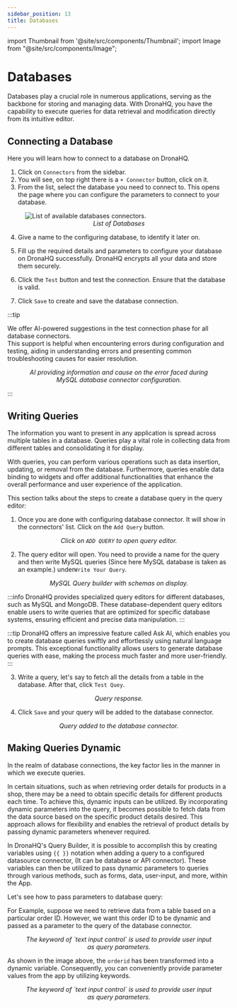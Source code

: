 ```yaml
---
sidebar_position: 13
title: Databases
---
```


import Thumbnail from '@site/src/components/Thumbnail'; import Image from "@site/src/components/Image";

# Databases

Databases play a crucial role in numerous applications, serving as the backbone for storing and managing data. With
DronaHQ, you have the capability to execute queries for data retrieval and modification directly from its intuitive
editor.

## Connecting a Database

Here you will learn how to connect to a database on DronaHQ.

1. Click on `Connectors` from the sidebar.
2. You will see, on top right there is a `+ Connector` button, click on it.
3. From the list, select the database you need to connect to. This opens the page where you can configure the parameters
   to connect to your database.

<figure>
  <Image
    src='/img/connecting-datasource/databases-list.png'
    style={{ width: "60%", height: "auto" }}
    alt='List of available databases connectors.'
  />
  <figcaption align='center'>
    <i>List of Databases</i>
  </figcaption>
</figure>

4. Give a name to the configuring database, to identify it later on.

5. Fill up the required details and parameters to configure your database on DronaHQ successfully. DronaHQ encrypts all
   your data and store them securely.

6. Click the `Test` button and test the connection. Ensure that the database is valid.

7. Click `Save` to create and save the database connection.

:::tip

We offer AI-powered suggestions in the test connection phase for all database connectors.  
This support is helpful when encountering errors during configuration and testing, aiding in understanding errors and presenting common troubleshooting causes for easier resolution.

<figure>
  <Thumbnail src="/img/connecting-datasource/ai-suggestion.png" alt="AI providing error information and cause while configuring MySQL database connector." />
  <figcaption align="center"><i>AI providing information and cause on the error faced during MySQL database connector configuration.</i></figcaption>
</figure>

:::

## Writing Queries

The information you want to present in any application is spread across multiple tables in a database. Queries play a
vital role in collecting data from different tables and consolidating it for display.

With queries, you can perform various operations such as data insertion, updating, or removal from the database.
Furthermore, queries enable data binding to widgets and offer additional functionalities that enhance the overall
performance and user experience of the application.

This section talks about the steps to create a database query in the query editor:

1. Once you are done with configuring database connector. It will show in the connectors' list. Click on the `Add Query`
   button.

<figure>
  <Thumbnail src="/img/connecting-datasource/write-query.png" alt="Add Query" />
  <figcaption align = "center"><i>Click on <code>ADD QUERY</code> to open query editor.</i></figcaption>
</figure>

2. The query editor will open. You need to provide a name for the query and then write MySQL queries (Since here MySQL
   database is taken as an example.) under`Write Your Query`.

<figure>
  <Thumbnail src="/img/connecting-datasource/query-builder.jpeg" alt="Query Builder" />
  <figcaption align = "center"><i>MySQL Query builder with schemas on display.</i></figcaption>
</figure>

:::info DronaHQ provides specialized query editors for different databases, such as MySQL and MongoDB. These
database-dependent query editors enable users to write queries that are optimized for specific database systems,
ensuring efficient and precise data manipulation. :::

:::tip DronaHQ offers an impressive feature called Ask AI, which enables you to create database queries swiftly and
effortlessly using natural language prompts. This exceptional functionality allows users to generate database queries
with ease, making the process much faster and more user-friendly. :::

3. Write a query, let's say to fetch all the details from a table in the database. After that, click `Test Quey`.

<figure>
  <Thumbnail src="/img/connecting-datasource/query-res.jpeg" alt="Query Response" />
  <figcaption align = "center"><i>Query response.</i></figcaption>
</figure>

4. Click `Save` and your query will be added to the database connector.

<figure>
  <Thumbnail src="/img/connecting-datasource/query-added.jpeg" alt="Query added to the database connector." />
  <figcaption align = "center"><i>Query added to the database connector.</i></figcaption>
</figure>

## Making Queries Dynamic

In the realm of database connections, the key factor lies in the manner in which we execute queries.

In certain situations, such as when retrieving order details for products in a shop, there may be a need to obtain
specific details for different products each time. To achieve this, dynamic inputs can be utilized. By incorporating
dynamic parameters into the query, it becomes possible to fetch data from the data source based on the specific product
details desired. This approach allows for flexibility and enables the retrieval of product details by passing dynamic
parameters whenever required.

In DronaHQ's Query Builder, it is possible to accomplish this by creating variables using `{{ }}` notation when adding a
query to a configured datasource connector, (It can be database or API connector). These variables can then be utilized
to pass dynamic parameters to queries through various methods, such as forms, data, user-input, and more, within the
App.

Let's see how to pass parameters to database query:

For Example, suppose we need to retrieve data from a table based on a particular order ID. However, we want this order
ID to be dynamic and passed as a parameter to the query of the database connector.

<figure>
  <Thumbnail
    src='/img/connecting-datasource/datasource-passParam.gif'
    style={{ width: "100%", height: "auto" }}
    alt='List of available databases connectors.'
  />
  <figcaption align='center'>
    <i>The keyword of `text input control` is used to provide user input as query parameters.</i>
  </figcaption>
</figure>

As shown in the image above, the `orderid` has been transformed into a dynamic variable. Consequently, you can
conveniently provide parameter values from the app by utilizing keywords.

<figure>
  <Thumbnail
    src='/img/connecting-datasource/database-pass-query.png'
    style={{ width: "100%", height: "auto" }}
    alt='List of available databases connectors.'
  />
  <figcaption align='center'>
    <i>The keyword of `text input control` is used to provide user input as query parameters.</i>
  </figcaption>
</figure>
